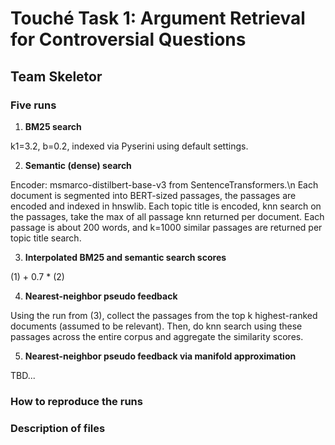 # Touché Task 1: Argument Retrieval for Controversial Questions
## Team Skeletor

### Five runs
1) **BM25 search**

k1=3.2, b=0.2, indexed via Pyserini using default settings.

2) **Semantic (dense) search**

Encoder: msmarco-distilbert-base-v3 from SentenceTransformers.\n
Each document is segmented into BERT-sized passages, the passages are encoded and indexed in hnswlib.
Each topic title is encoded, knn search on the passages, take the max of all passage knn returned per document.
Each passage is about 200 words, and k=1000 similar passages are returned per topic title search.


3) **Interpolated BM25 and semantic search scores**

(1) + 0.7 * (2)


4) **Nearest-neighbor pseudo feedback**

Using the run from (3), collect the passages from the top k highest-ranked documents (assumed to be relevant).
Then, do knn search using these passages across the entire corpus and aggregate the similarity scores. 

5) **Nearest-neighbor pseudo feedback via manifold approximation**

TBD...

### How to reproduce the runs

### Description of files